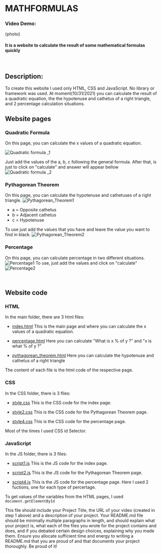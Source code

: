 # MATHFORMULAS
### Video Demo:  <URL >

{photo}

#### It is a website to calculate the result of some mathematical formulas quickly
&nbsp;

## Description: 
To create this website I used only HTML, CSS and JavaScript. No library or framework was used. At moment(10/31/2021) you can calculate the result of a quadratic equation, the the hypotenuse and cathetus of a right triangle, and 2 percentage calculation situations.

## Website pages
### Quadratic Formula
On this page, you can calculate the x values of a quadratic equation.
 
![Quadratic formula _1](https://user-images.githubusercontent.com/68949983/139607788-428da3d5-8edf-40dc-8bb3-0410f0ae9430.png)

Just add the values of the a, b, c following the general formula. After that, is just to click on "calculate" and answer will appear bellow
![Quadratic formula _2](https://user-images.githubusercontent.com/68949983/139607957-780a3a49-8a24-4326-84fc-30329b0dc29e.png)

### Pythagorean Theorem
On this page, you can calculate the hypotenuse and cathetuses of a right triangle.
![Pythagorean_Theorem1](https://user-images.githubusercontent.com/68949983/139608192-a24f6fa2-e1cc-47de-be40-37c19ef5db56.png)
- a = Opposite cathetus
- b = Adjacent cathetus
- c = Hypotenuse

To use just add the values that you have and leave the value you want to find in black.
![Pythagorean_Theorem2](https://user-images.githubusercontent.com/68949983/139608439-1c7cc1c3-1c79-4012-8cae-b67c5899e605.png)

### Percentage
On this page, you can calculate percentage in two different situations.
![Percentage1](https://user-images.githubusercontent.com/68949983/139608576-a73b6a8b-9026-4bff-8a3d-c8ef87fdc5b1.png)
To use, just add the values and click on "calculate"
![Percentage2](https://user-images.githubusercontent.com/68949983/139608837-f117f9f6-9faf-4083-a108-becb642309e0.png)

&nbsp;

## Website code
### HTML
In the main folder, there are 3 html files:
- [index.html](https://github.com/Rodrigo-07/mathformulas/blob/4115378e8fe740183da0efba37bba8ef791561cd/index.html)
    This is the main page and where you can calculate the x values of a quadratic equation. 

- [percentage.html](https://github.com/Rodrigo-07/mathformulas/blob/4115378e8fe740183da0efba37bba8ef791561cd/percentage.html)
    Here you can calculate "What is x % of y ?"  and  "x is what % of y 
?"
- [pythagorean_theorem.html](https://github.com/Rodrigo-07/mathformulas/blob/4115378e8fe740183da0efba37bba8ef791561cd/pythagorean_theorem.html)
    Here you can calculate the hypotenuse and cathetus of a right triangle

The content of each file is the html code of the respective page.

### CSS
In the CSS folder, there is 3 files:
- [style.css](https://github.com/Rodrigo-07/mathformulas/blob/255197ba0fe8464b7ec2b1c03d2acf2ffe2d8296/css/style.css)
    This is the CSS code for the index page.

- [style2.css](https://github.com/Rodrigo-07/mathformulas/blob/255197ba0fe8464b7ec2b1c03d2acf2ffe2d8296/css/style2.css)
    This is the CSS code for the Pythagorean Theorem page.

- [style4.css](https://github.com/Rodrigo-07/mathformulas/blob/255197ba0fe8464b7ec2b1c03d2acf2ffe2d8296/css/style4.css)
    This is the CSS code for the percentage page.

Most of the times I used CSS id Selector.

### JavaScript
In the JS folder, there is 3 files:
- [script1.js](https://github.com/Rodrigo-07/mathformulas/blob/255197ba0fe8464b7ec2b1c03d2acf2ffe2d8296/js/script1.js)
    This is the JS code for the index page.

- [script2.js](https://github.com/Rodrigo-07/mathformulas/blob/255197ba0fe8464b7ec2b1c03d2acf2ffe2d8296/js/script2https://github.com/Rodrigo-07/mathformulas/blob/255197ba0fe8464b7ec2b1c03d2acf2ffe2d8296/js/script1.js.js)
    This is the JS code for the Pythagorean Theorem page.

- [script4.js](https://github.com/Rodrigo-07/mathformulas/blob/255197ba0fe8464b7ec2b1c03d2acf2ffe2d8296/js/script4.js)
    This is the JS code for the percentage page. Here I used 2 fuctions, one for each type of percertage.

To get values of the variables from the HTML pages, I used `document.getElementById`


This file should include your Project Title, the URL of your video (created in step 1 above) and a description of your project.
Your README.md file should be minimally multiple paragraphs in length, and should explain what your project is, what each of the files you wrote for the project contains and does, and if you debated certain design choices, explaining why you made them. Ensure you allocate sufficient time and energy to writing a README.md that you are proud of and that documents your project thoroughly. Be proud of it!
